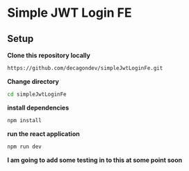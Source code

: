 # Simple JWT Login FE

## Setup

**Clone this repository locally**
```bash
https://github.com/decagondev/simpleJwtLoginFe.git
```

**Change directory**
```bash
cd simpleJwtLoginFe
```

**install dependencies**
```bash
npm install
```

**run the react application**
```bash
npm run dev
```

**I am going to add some testing in to this at some point soon**

